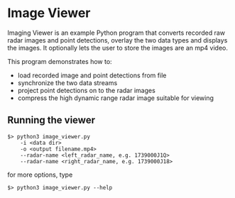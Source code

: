 # Image Viewer

Imaging Viewer is an example Python program that converts recorded raw radar images and point detections, overlay the two data types and displays the images. It optionally lets the user to store the images are an mp4 video.

This program demonstrates how to:

- load recorded image and point detections from file
- synchronize the two data streams
- project point detections on to the radar images
- compress the high dynamic range radar image suitable for viewing

## Running the viewer

    $> python3 image_viewer.py
        -i <data dir>
        -o <output filename.mp4>
        --radar-name <left_radar_name, e.g. 1739000J1Q>
        --radar-name <right_radar_name, e.g. 1739000J18>

for more options, type

    $> python3 image_viewer.py --help
